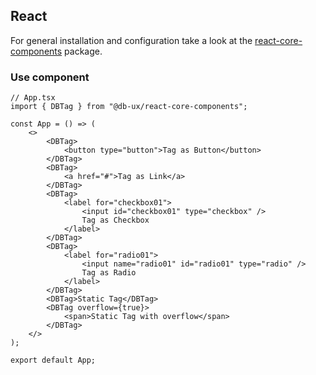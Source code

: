## React

For general installation and configuration take a look at the [react-core-components](https://www.npmjs.com/package/@db-ux/react-core-components) package.

### Use component

```tsx App.tsx
// App.tsx
import { DBTag } from "@db-ux/react-core-components";

const App = () => (
	<>
		<DBTag>
			<button type="button">Tag as Button</button>
		</DBTag>
		<DBTag>
			<a href="#">Tag as Link</a>
		</DBTag>
		<DBTag>
			<label for="checkbox01">
				<input id="checkbox01" type="checkbox" />
				Tag as Checkbox
			</label>
		</DBTag>
		<DBTag>
			<label for="radio01">
				<input name="radio01" id="radio01" type="radio" />
				Tag as Radio
			</label>
		</DBTag>
		<DBTag>Static Tag</DBTag>
		<DBTag overflow={true}>
			<span>Static Tag with overflow</span>
		</DBTag>
	</>
);

export default App;
```
